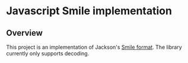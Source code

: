 # Javascript Smile implementation

## Overview

This project is an implementation of Jackson's [Smile format](https://github.com/FasterXML/smile-format-specification/blob/master/smile-specification.md). The library currently only supports decoding.
